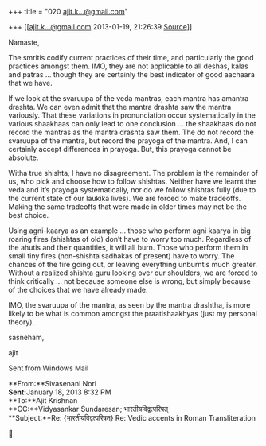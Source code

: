 +++
title = "020 ajit.k...@gmail.com"

+++
[[ajit.k...@gmail.com	2013-01-19, 21:26:39 [Source](https://groups.google.com/g/bvparishat/c/HhPCG2Aebs0)]]



Namaste,



The smritis codify current practices of their time, and particularly the good practices amongst them. IMO, they are not applicable to all deshas, kalas and patras ... though they are certainly the best indicator of good aachaara that we have.



If we look at the svaruupa of the veda mantras, each mantra has amantra drashta. We can even admit that the mantra drashta saw the mantra variously. That these variations in pronunciation occur systematically in the various shaakhaas can only lead to one conclusion ... the shaakhaas do not record the mantras as the mantra drashta saw them. The do not record the svaruupa of the mantra, but record the prayoga of the mantra. And, I can certainly accept differences in prayoga. But, this prayoga cannot be absolute.



Witha true shishta, I have no disagreement. The problem is the remainder of us, who pick and choose how to follow shishtas. Neither have we learnt the veda and it’s prayoga systematically, nor do we follow shishtas fully (due to the current state of our laukika lives). We are forced to make tradeoffs. Making the same tradeoffs that were made in older times may not be the best choice.



Using agni-kaarya as an example ... those who perform agni kaarya in big roaring fires (shishtas of old) don’t have to worry too much. Regardless of the ahutis and their quantities, it will all burn. Those who perform them in small tiny fires (non-shishta sadhakas of present) have to worry. The chances of the fire going out, or leaving everything unburntis much greater. Without a realized shishta guru looking over our shoulders, we are forced to think critically ... not because someone else is wrong, but simply because of the choices that we have already made.



IMO, the svaruupa of the mantra, as seen by the mantra drashtha, is more likely to be what is common amongst the praatishaakhyas (just my personal theory).



sasneham,



 ajit





Sent from Windows Mail



**From:**Sivasenani Nori  
**Sent:**‎January‎ ‎18‎, ‎2013 ‎8‎:‎32‎ ‎PM  
**To:**Ajit Krishnan  
**CC:**Vidyasankar Sundaresan; भारतीयविद्वत्परिषत्  
**Subject:**Re: {भारतीयविद्वत्परिषत्} Re: Vedic accents in Roman Transliteration  





